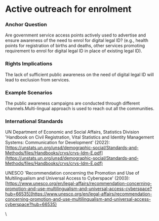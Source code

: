 # Active outreach for enrolment

### Anchor Question

Are government service access points actively used to advertise and ensure awareness of the need to enrol for digital legal ID? (e.g., health points for registration of births and deaths, other services promoting requirement to enrol for digital legal ID in place of existing legal ID).

### Rights Implications

The lack of sufficient public awareness on the need of digital legal ID will lead to exclusion from services.

### Example Scenarios

The public awareness campaigns are conducted through different channels.Multi-lingual approach is used to reach out all the communities.

### International Standards

UN Department of Economic and Social Affairs, Statistics Division 'Handbook on Civil Registration, Vital Statistics and Identity Management Systems: Communication for Development' (2022): [https://unstats.un.org/unsd/demographic-social/Standards-and-Methods/files/Handbooks/crvs/crvs-Idm-E.pdf](https://unstats.un.org/unsd/demographic-social/Standards-and-Methods/files/Handbooks/crvs/crvs-Idm-E.pdf)

UNESCO 'Recommendation concerning the Promotion and Use of Multilingualism and Universal Access to Cyberspace' (2003): [https://www.unesco.org/en/legal-affairs/recommendation-concerning-promotion-and-use-multilingualism-and-universal-access-cyberspace?hub=66535](https://www.unesco.org/en/legal-affairs/recommendation-concerning-promotion-and-use-multilingualism-and-universal-access-cyberspace?hub=66535)

\
